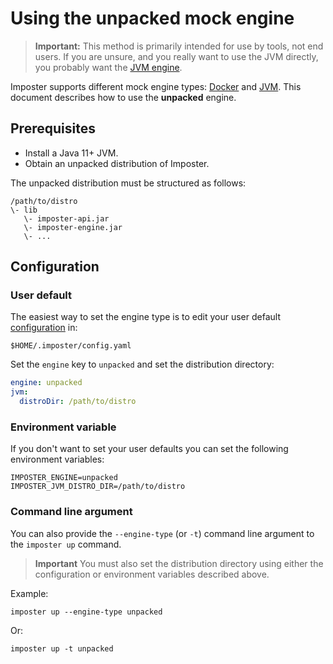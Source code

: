 # Using the unpacked mock engine

> **Important:** This method is primarily intended for use by tools, not end users. If you are unsure, and you really want to use the JVM directly, you probably want the [JVM engine](./jvm_engine.md). 

Imposter supports different mock engine types: [Docker](./docker_engine.md) and [JVM](./jvm_engine.md). This document describes how to use the **unpacked** engine.

## Prerequisites

- Install a Java 11+ JVM.
- Obtain an unpacked distribution of Imposter.

The unpacked distribution must be structured as follows:

```
/path/to/distro
\- lib
   \- imposter-api.jar
   \- imposter-engine.jar
   \- ...
```

## Configuration

### User default

The easiest way to set the engine type is to edit your user default [configuration](./config.md) in:

    $HOME/.imposter/config.yaml

Set the `engine` key to `unpacked` and set the distribution directory:

```yaml
engine: unpacked
jvm:
  distroDir: /path/to/distro
```

### Environment variable

If you don't want to set your user defaults you can set the following environment variables:

    IMPOSTER_ENGINE=unpacked
    IMPOSTER_JVM_DISTRO_DIR=/path/to/distro

### Command line argument

You can also provide the `--engine-type` (or `-t`) command line argument to the `imposter up` command.

> **Important** You must also set the distribution directory using either the configuration or environment variables described above.

Example:

    imposter up --engine-type unpacked

Or:

    imposter up -t unpacked
